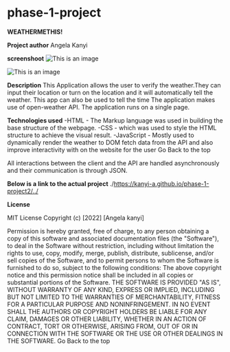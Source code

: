# phase-1-project
**WEATHERMETHIS!**

**Project author**
Angela Kanyi

**screenshoot**
![This is an image](https://lh3.googleusercontent.com/7lys31hgASFrRjPcbIrjz-UzKN8rwCtFeursEjVcUNhGtVWFlKRKu5R6rqdoKIKPcTKPmw6m8M1TSOabRRwylJG0iTqPL30TvK2rw5bVDvdc7BnRQTDwni5xV-F1xMm4BI1QpM53gC9XiuRbYJO_TQmqK-2aAASR05ovyRtqHZZJwbgEHTaHgoGl26zi0qVROsWu4-CHeJ-4IYSR1oS9OS0zZab1d3i4o7ZfCFPPWmC0CsyST9N1LuFhresEl1KQuJo1uddlF0Bkcv12YpSoIuwcGZL-Y1acJINcFAKEO4kRAUPX7cz8sW7_tzu0iE6IQ1-P_yjK7Yc8ATL7C2kZRNyf7waCUKHZDBK2WIwehWKNH40i9HR-uXSpiOq6_0OwfLkJ6r-MG3mUR4Z-VZM-qWhwKMRrRxY_SRxIZMdf3dTvq9h3GOC1Bh_ruqL078eEb-lsj9NEGBrv8o_6sJQPPv785MhB_RV0v9tnHs9ppGKVrhmcm3AhVfz4zXSAT5GvDRRNWvv_OtFAghwdV99vGm7C62S3aMQ6MwGwCLITvX3BwCUst8QbHoEL0PuupS9pZZTruBftvRZSdxqtcqexV9GD0GhqCvh7EE_uBdHDkxvKwC_iEp2jPTooKQtTVGaO0k4aKmj5B59M7LN6DKBozqX19Ji00grIxW5Y6Msf4EE2NTnbqbcFFF-iF3v8iY2Xj_7XHCYDi_B6g4wQBt-FCcGKiqocPHCn4ufdirlDiaW0hzEv5a-ruPAC7Q=w1743-h980-no?authuser=0())

![This is an image](https://photos.google.com/search/_tra_/photo/AF1QipM-lRuM7uYkxSueBacEEO0M8fAOq-gaop9PPcNi)

**Description**
This Application allows the user to verify the weather.They can input their location or turn on the location and it will automatically tell the weather.
This app can also be used to tell the time
The application makes use of open-weather API.
The application runs on a single page.

**Technologies used**
-HTML - The Markup language was used in building the base structure of the webpage.
-CSS - which was used to style the HTML structure to achieve the visual result.
-JavaScript - Mostly used to dynamically render the weather to DOM fetch data from the API and also improve interactivity with on the website for the user
 Go Back to the top

 All interactions between the client and the API are handled asynchronously and their communication is through JSON.

**Below is a link to the actual project**
./https://kanyi-a.github.io/phase-1-project2/../

**License**

MIT License Copyright (c) [2022] [Angela kanyi]

Permission is hereby granted, free of charge, to any person obtaining a copy of this software and associated documentation files (the "Software"), to deal in the Software without restriction, including without limitation the rights to use, copy, modify, merge, publish, distribute, sublicense, and/or sell copies of the Software, and to permit persons to whom the Software is furnished to do so, subject to the following conditions: The above copyright notice and this permission notice shall be included in all copies or substantial portions of the Software. THE SOFTWARE IS PROVIDED "AS IS", WITHOUT WARRANTY OF ANY KIND, EXPRESS OR IMPLIED, INCLUDING BUT NOT LIMITED TO THE WARRANTIES OF MERCHANTABILITY, FITNESS FOR A PARTICULAR PURPOSE AND NONINFRINGEMENT. IN NO EVENT SHALL THE AUTHORS OR COPYRIGHT HOLDERS BE LIABLE FOR ANY CLAIM, DAMAGES OR OTHER LIABILITY, WHETHER IN AN ACTION OF CONTRACT, TORT OR OTHERWISE, ARISING FROM, OUT OF OR IN CONNECTION WITH THE SOFTWARE OR THE USE OR OTHER DEALINGS IN THE SOFTWARE. Go Back to the top


